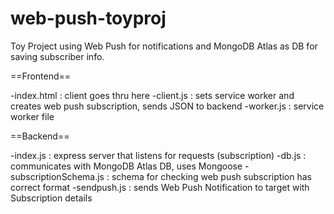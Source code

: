 # web-push-toyproj
Toy Project using Web Push for notifications and MongoDB Atlas as DB for saving subscriber info.

==Frontend==

-index.html : client goes thru here
-client.js : sets service worker and creates web push subscription, sends JSON to backend
-worker.js : service worker file

==Backend==

-index.js : express server that listens for requests (subscription)
-db.js : communicates with MongoDB Atlas DB, uses Mongoose
-subscriptionSchema.js : schema for checking web push subscription has correct format
-sendpush.js : sends Web Push Notification to target with Subscription details